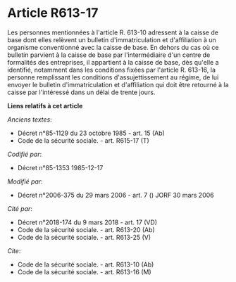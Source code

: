 # Article R613-17

Les personnes mentionnées à l'article R. 613-10 adressent à la caisse de base dont elles relèvent un bulletin
d'immatriculation et d'affiliation à un organisme conventionné avec la caisse de base. En dehors du cas où ce bulletin
parvient à la caisse de base par l'intermédiaire d'un centre de formalités des entreprises, il appartient à la caisse de
base, dès qu'elle a identifié, notamment dans les conditions fixées par l'article R. 613-16, la personne remplissant les
conditions d'assujettissement au régime, de lui envoyer le bulletin d'immatriculation et d'affiliation qui doit être retourné
à la caisse par l'intéressé dans un délai de trente jours.

**Liens relatifs à cet article**

_Anciens textes_:

  - Décret n°85-1129 du 23 octobre 1985 - art. 15 (Ab)
  - Code de la sécurité sociale. - art. R615-17 (T)

_Codifié par_:

  - Décret n°85-1353 1985-12-17

_Modifié par_:

  - Décret n°2006-375 du 29 mars 2006 - art. 7 () JORF 30 mars 2006

_Cité par_:

  - Décret n°2018-174 du 9 mars 2018 - art. 17 (VD)
  - Code de la sécurité sociale. - art. R613-20 (Ab)
  - Code de la sécurité sociale. - art. R613-25 (V)

_Cite_:

  - Code de la sécurité sociale. - art. R613-10 (Ab)
  - Code de la sécurité sociale. - art. R613-16 (M)
